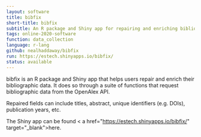 ```yaml
---
layout: software
title: bibfix
short-title: bibfix
subtitle: An R package and Shiny app for repairing and enriching bibliographic data
tags: online-2020-software
function: data_collection
language: r-lang
github: nealhaddaway/bibfix
run: https://estech.shinyapps.io/bibfix/
status: available
---
```

bibfix is an R package and Shiny app that helps users repair and enrich their bibliographic data. It does so through a suite of functions that request bibliographic data from the OpenAlex API. 

Repaired fields can include titles, abstract, unique identifiers (e.g. DOIs), publication years, etc.

The Shiny app can be found < a href="https://estech.shinyapps.io/bibfix/" target="_blank">here</a>.
